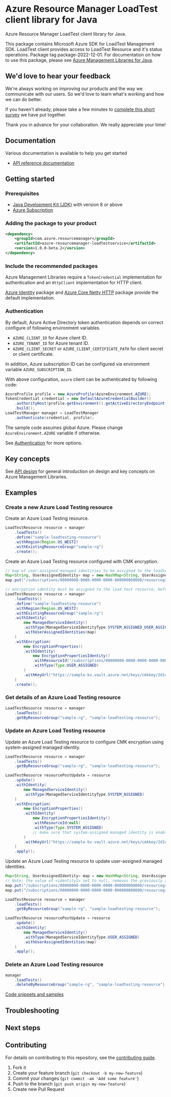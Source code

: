 # Azure Resource Manager LoadTest client library for Java

Azure Resource Manager LoadTest client library for Java.

This package contains Microsoft Azure SDK for LoadTest Management SDK. LoadTest client provides access to LoadTest Resource and it's status operations. Package tag package-2022-12-01. For documentation on how to use this package, please see [Azure Management Libraries for Java](https://aka.ms/azsdk/java/mgmt).

## We'd love to hear your feedback

We're always working on improving our products and the way we communicate with our users. So we'd love to learn what's working and how we can do better.

If you haven't already, please take a few minutes to [complete this short survey][survey] we have put together.

Thank you in advance for your collaboration. We really appreciate your time!

## Documentation

Various documentation is available to help you get started

- [API reference documentation][docs]

## Getting started

### Prerequisites

- [Java Development Kit (JDK)][jdk] with version 8 or above
- [Azure Subscription][azure_subscription]

### Adding the package to your product

[//]: # ({x-version-update-start;com.azure.resourcemanager:azure-resourcemanager-loadtestservice;current})
```xml
<dependency>
    <groupId>com.azure.resourcemanager</groupId>
    <artifactId>azure-resourcemanager-loadtestservice</artifactId>
    <version>1.0.0-beta.2</version>
</dependency>
```
[//]: # ({x-version-update-end})

### Include the recommended packages

Azure Management Libraries require a `TokenCredential` implementation for authentication and an `HttpClient` implementation for HTTP client.

[Azure Identity][azure_identity] package and [Azure Core Netty HTTP][azure_core_http_netty] package provide the default implementation.

### Authentication

By default, Azure Active Directory token authentication depends on correct configure of following environment variables.

- `AZURE_CLIENT_ID` for Azure client ID.
- `AZURE_TENANT_ID` for Azure tenant ID.
- `AZURE_CLIENT_SECRET` or `AZURE_CLIENT_CERTIFICATE_PATH` for client secret or client certificate.

In addition, Azure subscription ID can be configured via environment variable `AZURE_SUBSCRIPTION_ID`.

With above configuration, `azure` client can be authenticated by following code:

```java
AzureProfile profile = new AzureProfile(AzureEnvironment.AZURE);
TokenCredential credential = new DefaultAzureCredentialBuilder()
    .authorityHost(profile.getEnvironment().getActiveDirectoryEndpoint())
    .build();
LoadTestManager manager = LoadTestManager
    .authenticate(credential, profile);
```

The sample code assumes global Azure. Please change `AzureEnvironment.AZURE` variable if otherwise.

See [Authentication][authenticate] for more options.

## Key concepts

See [API design][design] for general introduction on design and key concepts on Azure Management Libraries.

## Examples

### Create a new Azure Load Testing resource

Create an Azure Load Testing resource.

```java
LoadTestResource resource = manager
    .loadTests()
    .define("sample-loadtesting-resource")
    .withRegion(Region.US_WEST2)
    .withExistingResourceGroup("sample-rg")
    .create();
```

Create an Azure Load Testing resource configured with CMK encryption.

```java
// map of user-assigned managed identities to be assigned to the loadtest resource
Map<String, UserAssignedIdentity> map = new HashMap<String, UserAssignedIdentity>();
map.put("/subscriptions/00000000-0000-0000-0000-000000000000/resourcegroups/sample-rg/providers/microsoft.managedidentity/userassignedidentities/identity1", new UserAssignedIdentity());

// encryption identity must be assigned to the load test resource, before using it
LoadTestResource resource = manager
    .loadTests()
    .define("sample-loadtesting-resource")
    .withRegion(Region.US_WEST2)
    .withExistingResourceGroup("sample-rg")
    .withIdentity(
        new ManagedServiceIdentity()
        .withType(ManagedServiceIdentityType.SYSTEM_ASSIGNED_USER_ASSIGNED)
        .withUserAssignedIdentities(map)
    )
    .withEncryption(
        new EncryptionProperties()
        .withIdentity(
            new EncryptionPropertiesIdentity()
            .withResourceId("/subscriptions/00000000-0000-0000-0000-000000000000/resourcegroups/sample-rg/providers/microsoft.managedidentity/userassignedidentities/identity1")
            .withType(Type.USER_ASSIGNED)
        )
        .withKeyUrl("https://sample-kv.vault.azure.net/keys/cmkkey/2d1ccd5c50234ea2a0858fe148b69cde")
    )
    .create();
```

### Get details of an Azure Load Testing resource

```java
LoadTestResource resource = manager
    .loadTests()
    .getByResourceGroup("sample-rg", "sample-loadtesting-resource");
```

### Update an Azure Load Testing resource

Update an Azure Load Testing resource to configure CMK encryption using system-assigned managed identity.

```java
LoadTestResource resource = manager
    .loadTests()
    .getByResourceGroup("sample-rg", "sample-loadtesting-resource");

LoadTestResource resourcePostUpdate = resource
    .update()
    .withIdentity(
        new ManagedServiceIdentity()
        .withType(ManagedServiceIdentityType.SYSTEM_ASSIGNED)
    )
    .withEncryption(
        new EncryptionProperties()
        .withIdentity(
            new EncryptionPropertiesIdentity()
            .withResourceId(null)
            .withType(Type.SYSTEM_ASSIGNED)
            // make sure that system-assigned managed identity is enabled on the resource and the identity has been granted required permissions to access the key.
        )
        .withKeyUrl("https://sample-kv.vault.azure.net/keys/cmkkey/2d1ccd5c50234ea2a0858fe148b69cde")
    )
    .apply();
```

Update an Azure Load Testing resource to update user-assigned managed identities.

```java
Map<String, UserAssignedIdentity> map = new HashMap<String, UserAssignedIdentity>();
// Note: the value of <identity1> set to null, removes the previously assigned managed identity from the load test resource
map.put("/subscriptions/00000000-0000-0000-0000-000000000000/resourcegroups/sample-rg/providers/microsoft.managedidentity/userassignedidentities/identity1", null);
map.put("/subscriptions/00000000-0000-0000-0000-000000000000/resourcegroups/sample-rg/providers/microsoft.managedidentity/userassignedidentities/identity2", new UserAssignedIdentity());

LoadTestResource resource = manager
    .loadTests()
    .getByResourceGroup("sample-rg", "sample-loadtesting-resource");

LoadTestResource resourcePostUpdate = resource
    .update()
    .withIdentity(
        new ManagedServiceIdentity()
        .withType(ManagedServiceIdentityType.USER_ASSIGNED)
        .withUserAssignedIdentities(map)
    )
    .apply();
```

### Delete an Azure Load Testing resource

```java
manager
    .loadTests()
    .deleteByResourceGroup("sample-rg", "sample-loadtesting-resource");
```

[Code snippets and samples](https://github.com/Azure/azure-sdk-for-java/blob/main/sdk/loadtestservice/azure-resourcemanager-loadtestservice/SAMPLE.md)


## Troubleshooting

## Next steps

## Contributing

For details on contributing to this repository, see the [contributing guide](https://github.com/Azure/azure-sdk-for-java/blob/main/CONTRIBUTING.md).

1. Fork it
1. Create your feature branch (`git checkout -b my-new-feature`)
1. Commit your changes (`git commit -am 'Add some feature'`)
1. Push to the branch (`git push origin my-new-feature`)
1. Create new Pull Request

<!-- LINKS -->
[survey]: https://microsoft.qualtrics.com/jfe/form/SV_ehN0lIk2FKEBkwd?Q_CHL=DOCS
[docs]: https://azure.github.io/azure-sdk-for-java/
[jdk]: https://docs.microsoft.com/java/azure/jdk/
[azure_subscription]: https://azure.microsoft.com/free/
[azure_identity]: https://github.com/Azure/azure-sdk-for-java/blob/main/sdk/identity/azure-identity
[azure_core_http_netty]: https://github.com/Azure/azure-sdk-for-java/blob/main/sdk/core/azure-core-http-netty
[authenticate]: https://github.com/Azure/azure-sdk-for-java/blob/main/sdk/resourcemanager/docs/AUTH.md
[design]: https://github.com/Azure/azure-sdk-for-java/blob/main/sdk/resourcemanager/docs/DESIGN.md
